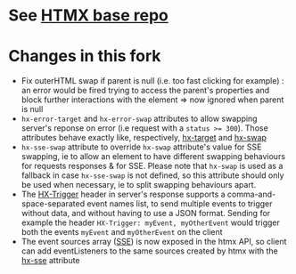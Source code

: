 # See [HTMX base repo](https://github.com/bigskysoftware/htmx)

# Changes in this fork
- Fix outerHTML swap if parent is null (i.e. too fast clicking for example) : an error would be fired trying to access the parent's properties and block further interactions with the element => now ignored when parent is null
- `hx-error-target` and `hx-error-swap` attributes to allow swapping server's reponse on error (i.e request with a `status >= 300`). Those attributes behave exactly like, respectively, [hx-target](https://htmx.org/attributes/hx-target/) and [hx-swap](https://htmx.org/attributes/hx-swap/)
- `hx-sse-swap` attribute to override `hx-swap` attribute's value for SSE swapping, ie to allow an element to have different swapping behaviours for requests responses & for SSE. Please note that `hx-swap` is used as a fallback in case `hx-sse-swap` is not defined, so this attribute should only be used when necessary, ie to split swapping behaviours apart. 
- The [HX-Trigger](https://htmx.org/headers/hx-trigger/) header in server's response supports a comma-and-space-separated event names list, to send multiple events to trigger without data, and without having to use a JSON format. Sending for example the header `HX-Trigger: myEvent, myOtherEvent` would trigger both the events `myEvent` and `myOtherEvent` on the client
- The event sources array ([SSE](https://htmx.org/attributes/hx-sse/)) is now exposed in the htmx API, so client can add eventListeners to the same sources created by htmx with the [hx-sse](https://htmx.org/attributes/hx-sse/) attribute
